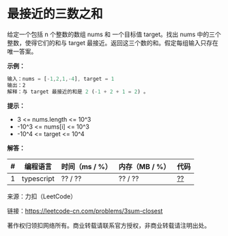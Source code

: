 # 最接近的三数之和

给定一个包括 n 个整数的数组 nums 和 一个目标值 target。找出 nums 中的三个整数，使得它们的和与 target 最接近。返回这三个数的和。假定每组输入只存在唯一答案。

**示例：**

``` javascript
输入：nums = [-1,2,1,-4], target = 1
输出：2
解释：与 target 最接近的和是 2 (-1 + 2 + 1 = 2) 。
```

**提示：**

- 3 <= nums.length <= 10^3
- -10^3 <= nums[i] <= 10^3
- -10^4 <= target <= 10^4


**解答：**

**#**|**编程语言**|**时间（ms / %）**|**内存（MB / %）**|**代码**
--|--|--|--|--
1|typescript|?? / ??|?? / ??|[??](./typescript/ac_v1.ts)

来源：力扣（LeetCode）

链接：https://leetcode-cn.com/problems/3sum-closest

著作权归领扣网络所有。商业转载请联系官方授权，非商业转载请注明出处。
